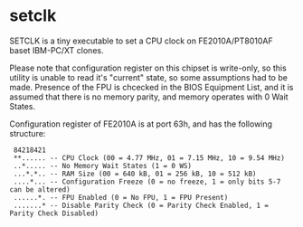 # setclk
SETCLK is a tiny executable to set a CPU clock on FE2010A/PT8010AF baset IBM-PC/XT clones.

Please note that configuration register on this chipset is write-only, so this utility is unable to read it's "current" state, so some assumptions had to be made. Presence of the FPU is chcecked in the BIOS Equipment List, and it is assumed that there is no memory parity, and memory operates with 0 Wait States.

Configuration register of FE2010A is at port 63h, and has the following structure:
```
 84218421
 **...... -- CPU Clock (00 = 4.77 MHz, 01 = 7.15 MHz, 10 = 9.54 MHz)
 ..*..... -- No Memory Wait States (1 = 0 WS)
 ...*.*.. -- RAM Size (00 = 640 kB, 01 = 256 kB, 10 = 512 kB)
 ....*... -- Configuration Freeze (0 = no freeze, 1 = only bits 5-7 can be altered)
 ......*. -- FPU Enabled (0 = No FPU, 1 = FPU Present)
 .......* -- Disable Parity Check (0 = Parity Check Enabled, 1 = Parity Check Disabled)
```
